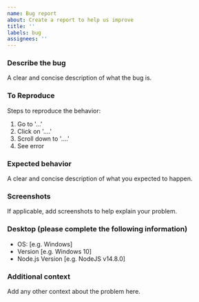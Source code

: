 ```yaml
---
name: Bug report
about: Create a report to help us improve
title: ''
labels: bug
assignees: ''
---
```


### Describe the bug

A clear and concise description of what the bug is.

### To Reproduce

Steps to reproduce the behavior:

1. Go to '...'
2. Click on '....'
3. Scroll down to '....'
4. See error

### Expected behavior

A clear and concise description of what you expected to happen.

### Screenshots

If applicable, add screenshots to help explain your problem.

### Desktop (please complete the following information)

-   OS: [e.g. Windows]
-   Version [e.g. Windows 10]
-   Node.js Version [e.g. NodeJS v14.8.0]

### Additional context

Add any other context about the problem here.
